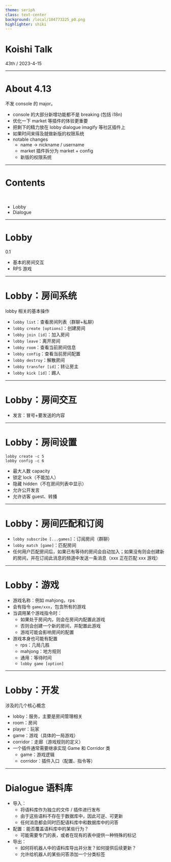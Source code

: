 ```yaml
---
theme: seriph
class: text-center
background: /local/104773225_p0.png
highlighter: shiki
---
```


# Koishi Talk

<div class="opacity-80">
43th / 2023-4-15
</div>

---

# About 4.13

不发 console 的 major。

- console 的大部分新增功能都不是 breaking (包括 i18n)
- 优化一下 market 等插件的体验更重要
- 把剩下的精力放在 lobby dialogue imagify 等社区插件上
- 如果时间来得及就做新版的权限系统
- notable changes
  - name -> nickname / username
  - market 插件拆分为 market + config
  - 新版的权限系统

---

# Contents

<br>

- Lobby
- Dialogue

---

# Lobby

0.1

- 基本的房间交互
- RPS 游戏

---

# Lobby：房间系统

lobby 相关的基本操作

- `lobby list`：查看房间列表（群聊+私聊）
- `lobby create [options]`：创建房间
- `lobby join [id]`：加入房间
- `lobby leave`：离开房间
- `lobby room`：查看当前房间信息
- `lobby config`：查看当前房间配置
- `lobby destroy`：解散房间
- `lobby transfer [id]`：转让房主
- `lobby kick [id]`：踢人

---

# Lobby：房间交互

- 发言：冒号+要发送的内容

---

# Lobby：房间设置

```
lobby create -c 5
lobby config -c 6
```

- 最大人数 capacity
- 锁定 lock（不能加人）
- 隐藏 hidden（不在房间列表中显示）
- 允许公开发言
- 允许访客 guest、转播

---

# Lobby：房间匹配和订阅

- `lobby subscribe [...games]`：订阅房间（群聊）
- `lobby match [game]`：匹配房间
- 任何用户匹配房间后，如果已有等待的房间会自动加入；如果没有则会创建新的房间，并在订阅此消息的频道中发送一条消息（xxx 正在匹配 xxx 游戏）

---

# Lobby：游戏

- 游戏名称：例如 mahjong，rps
- 会有指令 `game/xxx`，包含所有的游戏
- 当调用某个游戏指令时：
  - 如果处于房间内，则会在房间内配置此游戏
  - 否则会创建一个新的房间，并配置此游戏
  - 游戏可能会影响房间的配置
- 游戏本身也可能有配置
  - rps：几局几胜
  - mahjong：地方规则
  - 通用：等待时间
  - `lobby game [option]`

---

# Lobby：开发

涉及的几个核心概念

- lobby：服务，主要是房间管理相关
- room：房间
- player：玩家
- game：游戏（具体的一局游戏）
- corridor：走廊（游戏规则的定义）
- 一个插件通常需要继承实现 Game 和 Corridor 类
  - game：游戏逻辑
  - corridor：插件入口（配置、指令等）

---

# Dialogue 语料库

- 导入：
  - 将语料库作为独立的文件 / 插件进行发布
  - 由于这些语料不存在于数据库中，因此可逆、可更新
  - 任何消息都会同时匹配语料库中和数据库中的问答
- 配置：能否覆盖语料库中的某些行为？
  - 可能需要专门的表，或者在现有的表中提供一种特殊的标记
- 导出：
  - 如何将机器人中的语料库导出并分发？如何提供后续更新？
  - 允许给机器人的某些问答添加一个分类标签

